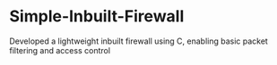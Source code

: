 # Simple-Inbuilt-Firewall
Developed a lightweight inbuilt firewall using C, enabling basic packet filtering and access control
